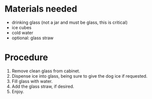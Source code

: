 # Materials needed
- drinking glass (not a jar and must be glass, this is critical)
- ice cubes
- cold water
- optional: glass straw

# Procedure
1. Remove clean glass from cabinet.
2. Dispense ice into glass, being sure to give the dog ice if requested.
3. Fill glass with water.
4. Add the glass straw, if desired. 
5. Enjoy.